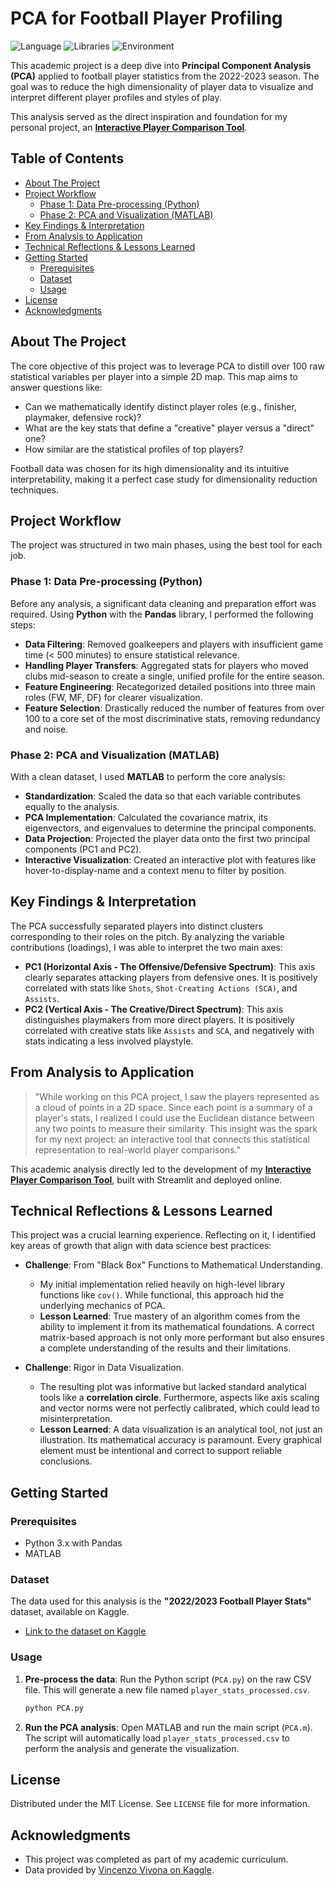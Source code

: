 # PCA for Football Player Profiling

![Language](https://img.shields.io/badge/language-Python%20%26%20MATLAB-blue.svg)
![Libraries](https://img.shields.io/badge/libraries-Pandas%2C%20Scikit--learn-orange.svg)
![Environment](https://img.shields.io/badge/environment-Academic%20Project-lightgrey.svg)

This academic project is a deep dive into **Principal Component Analysis (PCA)** applied to football player statistics from the 2022-2023 season. The goal was to reduce the high dimensionality of player data to visualize and interpret different player profiles and styles of play.

This analysis served as the direct inspiration and foundation for my personal project, an **[Interactive Player Comparison Tool](https://github.com/nico916/Comparateur-de-profils)**.

## Table of Contents

- [About The Project](#about-the-project)
- [Project Workflow](#project-workflow)
  - [Phase 1: Data Pre-processing (Python)](#phase-1-data-pre-processing-python)
  - [Phase 2: PCA and Visualization (MATLAB)](#phase-2-pca-and-visualization-matlab)
- [Key Findings & Interpretation](#key-findings--interpretation)
- [From Analysis to Application](#from-analysis-to-application)
- [Technical Reflections & Lessons Learned](#technical-reflections--lessons-learned)
- [Getting Started](#getting-started)
  - [Prerequisites](#prerequisites)
  - [Dataset](#dataset)
  - [Usage](#usage)
- [License](#license)
- [Acknowledgments](#acknowledgments)

## About The Project

The core objective of this project was to leverage PCA to distill over 100 raw statistical variables per player into a simple 2D map. This map aims to answer questions like:
-   Can we mathematically identify distinct player roles (e.g., finisher, playmaker, defensive rock)?
-   What are the key stats that define a "creative" player versus a "direct" one?
-   How similar are the statistical profiles of top players?

Football data was chosen for its high dimensionality and its intuitive interpretability, making it a perfect case study for dimensionality reduction techniques.

## Project Workflow

The project was structured in two main phases, using the best tool for each job.

### Phase 1: Data Pre-processing (Python)

Before any analysis, a significant data cleaning and preparation effort was required. Using **Python** with the **Pandas** library, I performed the following steps:
-   **Data Filtering**: Removed goalkeepers and players with insufficient game time (< 500 minutes) to ensure statistical relevance.
-   **Handling Player Transfers**: Aggregated stats for players who moved clubs mid-season to create a single, unified profile for the entire season.
-   **Feature Engineering**: Recategorized detailed positions into three main roles (FW, MF, DF) for clearer visualization.
-   **Feature Selection**: Drastically reduced the number of features from over 100 to a core set of the most discriminative stats, removing redundancy and noise.

### Phase 2: PCA and Visualization (MATLAB)

With a clean dataset, I used **MATLAB** to perform the core analysis:
-   **Standardization**: Scaled the data so that each variable contributes equally to the analysis.
-   **PCA Implementation**: Calculated the covariance matrix, its eigenvectors, and eigenvalues to determine the principal components.
-   **Data Projection**: Projected the player data onto the first two principal components (PC1 and PC2).
-   **Interactive Visualization**: Created an interactive plot with features like hover-to-display-name and a context menu to filter by position.

## Key Findings & Interpretation

The PCA successfully separated players into distinct clusters corresponding to their roles on the pitch. By analyzing the variable contributions (loadings), I was able to interpret the two main axes:

-   **PC1 (Horizontal Axis - The Offensive/Defensive Spectrum)**: This axis clearly separates attacking players from defensive ones. It is positively correlated with stats like `Shots`, `Shot-Creating Actions (SCA)`, and `Assists`.
-   **PC2 (Vertical Axis - The Creative/Direct Spectrum)**: This axis distinguishes playmakers from more direct players. It is positively correlated with creative stats like `Assists` and `SCA`, and negatively with stats indicating a less involved playstyle.

## From Analysis to Application

> "While working on this PCA project, I saw the players represented as a cloud of points in a 2D space. Since each point is a summary of a player's stats, I realized I could use the Euclidean distance between any two points to measure their similarity. This insight was the spark for my next project: an interactive tool that connects this statistical representation to real-world player comparisons."

This academic analysis directly led to the development of my **[Interactive Player Comparison Tool](https://github.com/nico916/Comparateur-de-profils)**, built with Streamlit and deployed online.

## Technical Reflections & Lessons Learned

This project was a crucial learning experience. Reflecting on it, I identified key areas of growth that align with data science best practices:

-   **Challenge**: From "Black Box" Functions to Mathematical Understanding.
    -   My initial implementation relied heavily on high-level library functions like `cov()`. While functional, this approach hid the underlying mechanics of PCA.
    -   **Lesson Learned**: True mastery of an algorithm comes from the ability to implement it from its mathematical foundations. A correct matrix-based approach is not only more performant but also ensures a complete understanding of the results and their limitations.

-   **Challenge**: Rigor in Data Visualization.
    -   The resulting plot was informative but lacked standard analytical tools like a **correlation circle**. Furthermore, aspects like axis scaling and vector norms were not perfectly calibrated, which could lead to misinterpretation.
    -   **Lesson Learned**: A data visualization is an analytical tool, not just an illustration. Its mathematical accuracy is paramount. Every graphical element must be intentional and correct to support reliable conclusions.

## Getting Started

### Prerequisites
-   Python 3.x with Pandas
-   MATLAB

### Dataset
The data used for this analysis is the **"2022/2023 Football Player Stats"** dataset, available on Kaggle.
-   [Link to the dataset on Kaggle](https://www.kaggle.com/datasets/vivovinco/20222023-football-player-stats)

### Usage
1.  **Pre-process the data**: Run the Python script (`PCA.py`) on the raw CSV file. This will generate a new file named `player_stats_processed.csv`.
    ```sh
    python PCA.py
    ```
2.  **Run the PCA analysis**: Open MATLAB and run the main script (`PCA.m`). The script will automatically load `player_stats_processed.csv` to perform the analysis and generate the visualization.

## License

Distributed under the MIT License. See `LICENSE` file for more information.

## Acknowledgments
-   This project was completed as part of my academic curriculum.
-   Data provided by [Vincenzo Vivona on Kaggle](https://www.kaggle.com/vivovinco).
